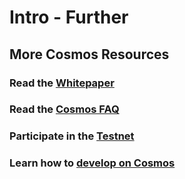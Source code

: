 # Intro - Further

## More Cosmos Resources

### Read the [Whitepaper](/resources/whitepaper)

### Read the [Cosmos FAQ](/resources/faq)

### Participate in the [Testnet](/testnet)

### Learn how to [develop on Cosmos](/develop)
